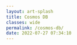 ```yaml
---
layout: art-splash
title: Cosmos DB
classes: wide
permalink: /cosmos-db/
date: 2022-07-27 07:34:10
---
```

